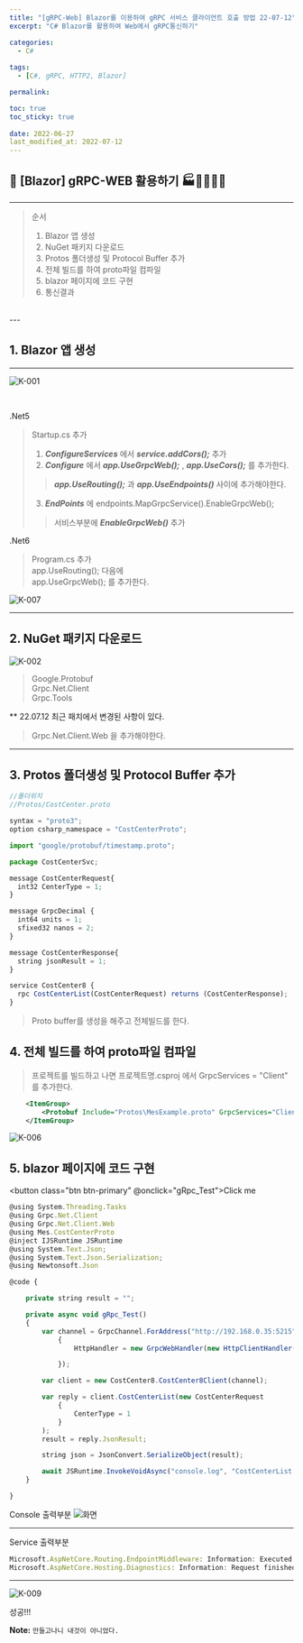 ```yaml
---
title: "[gRPC-Web] Blazor를 이용하여 gRPC 서비스 클라이언트 호출 방법 22-07-12"
excerpt: "C# Blazor를 활용하여 Web에서 gRPC통신하기"

categories:
  - C#
  
tags:
  - [C#, gRPC, HTTP2, Blazor]

permalink: 

toc: true
toc_sticky: true
 
date: 2022-06-27
last_modified_at: 2022-07-12
---
```


## 😬 [Blazor] gRPC-WEB 활용하기 🏭👩‍🏭👨‍🏭
---

> 순서
> 1. Blazor 앱 생성
> 2. NuGet 패키지 다운로드
> 3. Protos 폴더생성 및 Protocol Buffer 추가
> 4. 전체 빌드를 하여 proto파일 컴파일
> 5. blazor 페이지에 코드 구현
> 6. 통신결과
<br>
---

## 1. Blazor 앱 생성

---

![K-001](https://user-images.githubusercontent.com/57971757/176347481-5d8fb27a-d4dc-4e44-8f30-c7d5e65e34a5.jpg)

<br>

.Net5
> Startup.cs 추가
> 1. ***ConfigureServices*** 에서  ***service.addCors();*** 추가 <br>
> 2. ***Configure*** 에서 ***app.UseGrpcWeb();*** , ***app.UseCors();*** 를 추가한다. <br>
>> ***app.UseRouting();*** 과 ***app.UseEndpoints()*** 사이에 추가해야한다. <br>
> 3. ***EndPoints*** 에 endpoints.MapGrpcService<GreeterService>().EnableGrpcWeb(); <br>
>> 서비스부분에 ***EnableGrpcWeb()*** 추가 <br>

.Net6
> Program.cs 추가 <br>
> app.UseRouting(); 다음에 <br>
> app.UseGrpcWeb(); 를 추가한다.<br>

![K-007](https://user-images.githubusercontent.com/57971757/176347618-2193efeb-3ddb-451e-a551-36c175c201e5.jpg)

---

## 2. NuGet 패키지 다운로드

![K-002](https://user-images.githubusercontent.com/57971757/176347546-6543d907-ea7e-4772-9aa4-ae2a2a91e2ac.jpg)

> Google.Protobuf <br>
> Grpc.Net.Client <br>
> Grpc.Tools <br>

** 22.07.12 최근 패치에서 변경된 사항이 있다. 
> Grpc.Net.Client.Web 을 추가해야한다. <br>

---

## 3. Protos 폴더생성 및 Protocol Buffer 추가

```js
//폴더위치 
//Protos/CostCenter.proto 

syntax = "proto3";
option csharp_namespace = "CostCenterProto";

import "google/protobuf/timestamp.proto";

package CostCenterSvc;

message CostCenterRequest{
  int32 CenterType = 1;
}

message GrpcDecimal {
  int64 units = 1;
  sfixed32 nanos = 2;
}

message CostCenterResponse{
  string jsonResult = 1;
}

service CostCenter8 {
  rpc CostCenterList(CostCenterRequest) returns (CostCenterResponse);
}

```

> Proto buffer를 생성을 해주고 전체빌드를 한다.

## 4. 전체 빌드를 하여 proto파일 컴파일

> 프로젝트를 빌드하고 나면 
> 프로젝트명.csproj 에서 GrpcServices = "Client" 를 추가한다.

```xml
	<ItemGroup>
		<Protobuf Include="Protos\MesExample.proto" GrpcServices="Client" />
	</ItemGroup>

```

![K-006](https://user-images.githubusercontent.com/57971757/176347621-a85e2e70-e9ac-4deb-821d-10ecf4d63ec6.jpg)

## 5. blazor 페이지에 코드 구현
<button class="btn btn-primary" @onclick="gRpc_Test">Click me</button>
```js
@using System.Threading.Tasks
@using Grpc.Net.Client
@using Grpc.Net.Client.Web
@using Mes.CostCenterProto
@inject IJSRuntime JSRuntime
@using System.Text.Json;
@using System.Text.Json.Serialization;
@using Newtonsoft.Json

@code {

    private string result = "";

    private async void gRpc_Test()
    {
        var channel = GrpcChannel.ForAddress("http://192.168.0.35:5215", new GrpcChannelOptions
            {
                HttpHandler = new GrpcWebHandler(new HttpClientHandler()),

            });

        var client = new CostCenter8.CostCenter8Client(channel);

        var reply = client.CostCenterList(new CostCenterRequest
            {
                CenterType = 1
            }
        );
        result = reply.JsonResult;

        string json = JsonConvert.SerializeObject(result);

        await JSRuntime.InvokeVoidAsync("console.log", "CostCenterList 결과 :", json);
    }

}
```

Console 출력부분
![화면](https://user-images.githubusercontent.com/57971757/172742533-afbeb97d-aac0-41ef-a9b9-ce030155226e.png)

---

Service 출력부분
```js
Microsoft.AspNetCore.Routing.EndpointMiddleware: Information: Executed endpoint 'gRPC - /greet.Greeter/SayHello'
Microsoft.AspNetCore.Hosting.Diagnostics: Information: Request finished HTTP/2 POST http://localhost:50051/greet.Greeter/SayHello application/grpc-web - - 200 - application/grpc-web 7.0985ms
```

---

![K-009](https://user-images.githubusercontent.com/57971757/176359416-b9b2fd79-a0c4-49e8-bb3b-a119ba211b33.jpg)

성공!!!
<br>



**Note:** `만들고나니 내것이 아니었다.` 